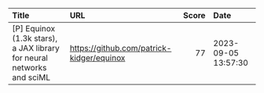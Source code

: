 | Title                                                                 | URL                                       |   Score | Date                |
|:----------------------------------------------------------------------|:------------------------------------------|--------:|:--------------------|
| [P] Equinox (1.3k stars), a JAX library for neural networks and sciML | https://github.com/patrick-kidger/equinox |      77 | 2023-09-05 13:57:30 |